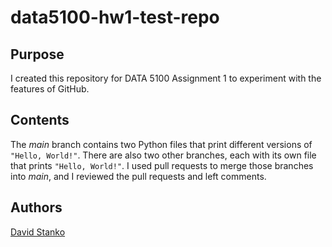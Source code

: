 # data5100-hw1-test-repo

## Purpose
I created this repository for DATA 5100 Assignment 1 to experiment with the features of GitHub.

## Contents
The _main_ branch contains two Python files that print different versions of `"Hello, World!"`. There are also two other branches, each with its own file that prints `"Hello, World!"`. I used pull requests to merge those branches into _main_, and I reviewed the pull requests and left comments. 

## Authors
[David Stanko](https://www.linkedin.com/in/david-stanko/)
